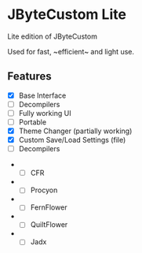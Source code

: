 # JByteCustom Lite
Lite edition of JByteCustom

Used for fast, ~efficient~ and light use.

## Features
- [X] Base Interface
- [ ] Decompilers
- [ ] Fully working UI
- [ ] Portable
- [X] Theme Changer (partially working) 
- [X] Custom Save/Load Settings (file)
- [ ] Decompilers
- - [ ] CFR 
- - [ ] Procyon 
- - [ ] FernFlower 
- - [ ] QuiltFlower 
- - [ ] Jadx 
